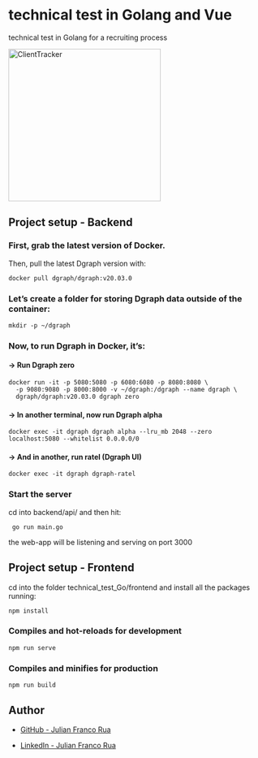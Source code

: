 # technical test in Golang and Vue 
technical test in Golang for a recruiting process

<img width="300" alt="ClientTracker" border-radius="80%" src="https://user-images.githubusercontent.com/53787841/100001129-a7483580-2d90-11eb-8274-6fcbdd062ec4.png">


## Project setup - Backend

### First, grab the latest version of Docker.

Then, pull the latest Dgraph version with:

```
docker pull dgraph/dgraph:v20.03.0
```

### Let’s create a folder for storing Dgraph data outside of the container:
```
mkdir -p ~/dgraph
```

### Now, to run Dgraph in Docker, it’s:
#### → Run Dgraph zero
```
docker run -it -p 5080:5080 -p 6080:6080 -p 8080:8080 \
  -p 9080:9080 -p 8000:8000 -v ~/dgraph:/dgraph --name dgraph \
  dgraph/dgraph:v20.03.0 dgraph zero
```
#### → In another terminal, now run Dgraph alpha
```
docker exec -it dgraph dgraph alpha --lru_mb 2048 --zero localhost:5080 --whitelist 0.0.0.0/0
```
#### → And in another, run ratel (Dgraph UI)
```
docker exec -it dgraph dgraph-ratel
```

### Start the server
cd into backend/api/ and then hit:
```
 go run main.go
```
the web-app will be listening and serving on port 3000

## Project setup - Frontend

cd into the folder technical_test_Go/frontend and install all the packages running:
```
npm install
```

### Compiles and hot-reloads for development
```
npm run serve
```

### Compiles and minifies for production
```
npm run build
```
## Author

* [GitHub - Julian Franco Rua](https://github.com/julianfrancor)

* [LinkedIn - Julian Franco Rua](https://www.linkedin.com/in/julianfrancor/)